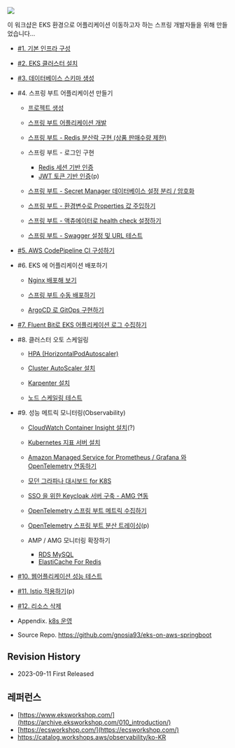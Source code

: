 ![](https://github.com/gnosia93/eks-on-aws/blob/main/images/eks-on-aws-archi-7.png)

  이 워크샵은 EKS 환경으로 어플리케이션 이동하고자 하는 스프링 개발자들을 위해 만들었습니다...  

* [#1. 기본 인프라 구성](https://github.com/gnosia93/eks-on-aws/blob/main/tutorial/basic-infra.md)

* [#2. EKS 클러스터 설치](https://github.com/gnosia93/container-on-aws/blob/main/tutorial/eks-cluster-launch.md)

* [#3. 데이터베이스 스키마 생성](https://github.com/gnosia93/eks-on-aws/blob/main/tutorial/database-schema.md)

* #4. 스프링 부트 어플리케이션 만들기

  * [프로젝트 생성](https://github.com/gnosia93/eks-on-aws/blob/main/tutorial/springboot-shop.md)

  * [스프링 부트 어플리케이션 개발](https://github.com/gnosia93/eks-on-aws/blob/main/tutorial/springboot-devel.md)

  * [스프링 부트 - Redis 분산락 구현 (상품 판매수량 제한)](https://github.com/gnosia93/eks-on-aws/blob/main/tutorial/springboot-distlock.md)
  
  * 스프링 부트 - 로그인 구현
    * [Redis 세션 기반 인증](https://github.com/gnosia93/eks-on-aws/blob/main/tutorial/springboot-session.md)
    * [JWT 토큰 기반 인증](https://github.com/gnosia93/eks-on-aws/blob/main/tutorial/springboot-jwt.md)(p)
 
  * [스프링 부트 - Secret Manager 데이터베이스 설정 분리 / 암호화](https://github.com/gnosia93/eks-on-aws/blob/main/tutorial/springboot-secretmanager.md)
 
  * [스프링 부트 - 환경변수로 Properties 값 주입하기](https://github.com/gnosia93/eks-on-aws/blob/main/tutorial/springboot-env.md)
  
  * [스프링 부트 - 액츄에이터로 health check 설정하기](https://github.com/gnosia93/eks-on-aws/blob/main/tutorial/springboot-actuator.md) 

  * [스프링 부트 - Swagger 설정 및 URL 테스트](https://github.com/gnosia93/eks-on-aws/blob/main/tutorial/springboot-postman.md)


    
* [#5. AWS CodePipeline CI 구성하기](https://github.com/gnosia93/eks-on-aws/blob/main/tutorial/eks-codepipe-line.md)


* #6. EKS 에 어플리케이션 배포하기

  - [Nginx 배포해 보기](https://github.com/gnosia93/eks-on-aws/blob/main/tutorial/eks-nginx-deploy.md)

  - [스프링 부트 수동 배포하기](https://github.com/gnosia93/eks-on-aws/blob/main/tutorial/eks-manual-deploy.md)

  - [ArgoCD 로 GitOps 구현하기](https://github.com/gnosia93/eks-on-aws/blob/main/tutorial/eks-argo-cd.md)

 
* [#7. Fluent Bit로 EKS 어플리케이션 로그 수집하기](https://github.com/gnosia93/eks-on-aws/blob/main/tutorial/eks-logging.md)

* #8. 클러스터 오토 스케일링

  - [HPA (HorizontalPodAutoscaler)](https://github.com/gnosia93/eks-on-aws/blob/main/tutorial/eks-hpavpa.md)
    
  - [Cluster AutoScaler 설치](https://github.com/gnosia93/eks-on-aws/blob/main/tutorial/eks-ca.md)

  - [Karpenter 설치](https://github.com/gnosia93/eks-on-aws/blob/main/tutorial/eks-karpenter.md)

  - [노드 스케일링 테스트](https://github.com/gnosia93/eks-on-aws/blob/main/tutorial/eks-scale-test.md)

* #9. 성능 메트릭 모니터링(Observability)
  
  - [CloudWatch Container Insight 설치](https://github.com/gnosia93/eks-on-aws/blob/main/tutorial/cloudwatch-container-insight.md)(?)
    
  - [Kubernetes 지표 서버 설치](https://github.com/gnosia93/eks-on-aws/blob/main/tutorial/eks-metrics.md)

  - [Amazon Managed Service for Prometheus / Grafana 와 OpenTelemetry 연동하기](https://github.com/gnosia93/eks-on-aws/blob/main/tutorial/eks-amp.md)

  - [모던 그라파나 대시보드 for K8S](https://github.com/gnosia93/eks-on-aws/blob/main/tutorial/grafana-eks-chart.md) 

  - [SSO 을 위한 Keycloak 서버 구축 - AMG 연동](https://github.com/gnosia93/eks-on-aws/blob/main/tutorial/sso-keycloak.md)
 
  - [OpenTelemetry 스프링 부트 메트릭 수집하기](https://github.com/gnosia93/eks-on-aws/blob/main/tutorial/springboot-grafana.md)
 
  - [OpenTelemetry 스프링 부트 분산 트레이싱](https://github.com/gnosia93/eks-on-aws/blob/main/tutorial/opentel-tracer.md)(p)


  - AMP / AMG 모니터링 확장하기 
    - [RDS MySQL](https://github.com/gnosia93/eks-on-aws/blob/main/tutorial/rds-monitoring.md)
    - [ElastiCache For Redis](https://github.com/gnosia93/eks-on-aws/blob/main/tutorial/redis-monitoring.md)


* [#10. 웹어플리케이션 성능 테스트](https://github.com/gnosia93/eks-on-aws/blob/main/tutorial/perf-locust.md)

* [#11. Istio 적용하기](https://github.com/gnosia93/eks-on-aws/blob/main/tutorial/k8s-istio.md)(p)

* [#12. 리소스 삭제](https://github.com/gnosia93/eks-on-aws/blob/main/tutorial/resource-drop.md)

* Appendix. [k8s 운영](https://github.com/gnosia93/eks-on-aws/blob/main/tutorial/k8s-op.md)

* Source Repo. https://github.com/gnosia93/eks-on-aws-springboot

## Revision History ##

* 2023-09-11 First Released
  
## 레퍼런스 ##

* [https://www.eksworkshop.com/](https://archive.eksworkshop.com/010_introduction/)
* [https://ecsworkshop.com/](https://ecsworkshop.com/)
* https://catalog.workshops.aws/observability/ko-KR
